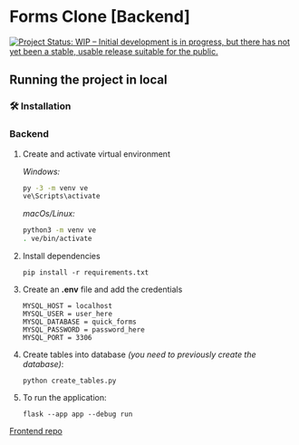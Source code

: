 # Forms Clone [Backend]

<a href="https://www.repostatus.org/#wip"><img src="https://www.repostatus.org/badges/latest/wip.svg" alt="Project Status: WIP – Initial development is in progress, but there has not yet been a stable, usable release suitable for the public." /></a>

## Running the project in local

### 🛠️ Installation

### Backend

1. Create and activate virtual environment

   _Windows:_

   ```sh
   py -3 -m venv ve
   ve\Scripts\activate
   ```

   _macOs/Linux:_

   ```sh
   python3 -m venv ve
   . ve/bin/activate
   ```

2. Install dependencies
   ```
   pip install -r requirements.txt
   ```
3. Create an **.env** file and add the credentials
   ```
   MYSQL_HOST = localhost
   MYSQL_USER = user_here
   MYSQL_DATABASE = quick_forms
   MYSQL_PASSWORD = password_here
   MYSQL_PORT = 3306
   ```
4. Create tables into database _(you need to previously create the database)_:
   ```
   python create_tables.py
   ```
5. To run the application:
   ```
   flask --app app --debug run
   ```

[Frontend repo]()
